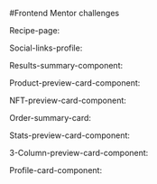 #Frontend Mentor challenges

 Recipe-page: 

 Social-links-profile: 

 Results-summary-component: 

 Product-preview-card-component: 

 NFT-preview-card-component: 

 Order-summary-card: 

 Stats-preview-card-component: 

 3-Column-preview-card-component: 

 Profile-card-component: 
